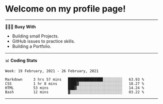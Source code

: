 # Welcome on my profile page!
<!-- print(("dralla"[::-1]+"s").capitalize()) -->

---
👨🏻‍💻 **Busy With**
* Building small Projects.
* GitHub issues to practice skills.
* Building a Portfolio.

---
📊 **Coding Stats**
<!--START_SECTION:waka-->
```text
Week: 19 February, 2021 - 26 February, 2021

Markdown     3 hrs 57 mins   ████████████████░░░░░░░░░   63.93 % 
CSS          1 hr 8 mins     ████▓░░░░░░░░░░░░░░░░░░░░   18.27 % 
HTML         53 mins         ███▓░░░░░░░░░░░░░░░░░░░░░   14.24 % 
Bash         12 mins         ▓░░░░░░░░░░░░░░░░░░░░░░░░   03.22 % 
```
<!--END_SECTION:waka-->

---
